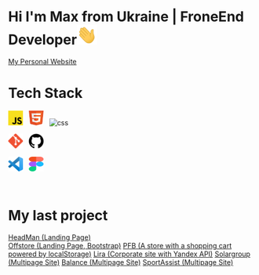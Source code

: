 

# Hi I'm Max from Ukraine | FroneEnd Developer<img src="./Assets/wave.gif" height="40px">
[My Personal Website](https://imartin-ff.github.io/frontDev/)



# Tech Stack

<p align='left'>
  <img src="./Assets/javascript.svg"  width="30px" alt="js" border="0" />&nbsp;&nbsp;
<img src="./Assets/html.svg"  width="30px" height="30px" alt="html" border="0" />&nbsp;&nbsp;
  <img src="./Assets/css.svg"  width="30px" height="30px" alt="css" border="0" />&nbsp;&nbsp;

</p>

<p align='left'>
  <img src="./Assets/git.svg"  width="30px" alt="git" border="0" />&nbsp;&nbsp;
  <img src="./Assets/github.svg"  width="30px" alt="github" border="0" />&nbsp;&nbsp;
</p>
<p align='left'>
  <img src="./Assets/vscode.svg"  width="30px" alt="vsc" border="0" />&nbsp;&nbsp;
  <img src="./Assets/figma.svg"  width="30px" height="30px" alt="figma" border="0" />&nbsp;&nbsp;
</p>
<br />



# My last project
[HeadMan (Landing Page)](https://imartin-ff.github.io/headman/) </br>
[Offstore (Landing Page, Bootstrap)](https://imartin-ff.github.io/offerstore.finance/)
[PFB (A store with a shopping cart powered by localStorage)](https://imartin-ff.github.io/pfb/)
[Lira (Corporate site with Yandex API)](https://imartin-ff.github.io/lira/)
[Solargroup (Multipage Site)](https://imartin-ff.github.io/solargroup/)
[Balance (Multipage Site)](https://imartin-ff.github.io/balance/)
[SportAssist (Multipage Site)](https://imartin-ff.github.io/SportAssets/)


